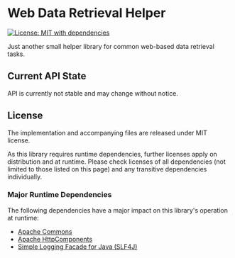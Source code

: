 # Web Data Retrieval Helper

[![License: MIT with dependencies](https://img.shields.io/badge/license-MIT%20w%2F%20deps-blue.svg)](LICENSE.md)

Just another small helper library for common web-based data retrieval tasks.

## Current API State

API is currently not stable and may change without notice.

## License

The implementation and accompanying files are released under MIT license.

As this library requires runtime dependencies, further licenses apply on distribution and at runtime. Please check licenses of all dependencies (not limited to those listed on this page) and any transitive dependencies individually.

### Major Runtime Dependencies

The following dependencies have a major impact on this library's operation at runtime:

 * [Apache Commons](http://commons.apache.org/)
 * [Apache HttpComponents](http://hc.apache.org/)
 * [Simple Logging Facade for Java (SLF4J)](https://www.slf4j.org/)
